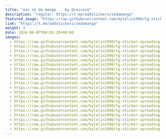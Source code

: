 ```yaml
---
title: "ain zé da manga    by @raivozo"
description: "regular: https://t.me/addstickers/zedamanga"
featured_image: "https://raw.githubusercontent.com/kylelin1998/tg-sticker-spreading-worldwide-images/main/img/0faff3d0-e7b0-4458-8bea-e45ff01a1876.jpg"
link: "https://t.me/addstickers/zedamanga"
weight: 3
date: 2024-06-07T08:05:28+08:00
images:
  - https://raw.githubusercontent.com/kylelin1998/tg-sticker-spreading-worldwide-images/main/img/0faff3d0-e7b0-4458-8bea-e45ff01a1876.jpg
  - https://raw.githubusercontent.com/kylelin1998/tg-sticker-spreading-worldwide-images/main/img/5adcac0f-d134-418b-b6d3-337897eff591.jpg
  - https://raw.githubusercontent.com/kylelin1998/tg-sticker-spreading-worldwide-images/main/img/db274acd-d12f-4409-9165-30806ec4eccc.jpg
  - https://raw.githubusercontent.com/kylelin1998/tg-sticker-spreading-worldwide-images/main/img/9d5bff2f-4355-4ec8-845e-73ed6d2ce6a1.jpg
  - https://raw.githubusercontent.com/kylelin1998/tg-sticker-spreading-worldwide-images/main/img/ed227ad9-5d80-4e45-a347-9f46a2e4b7a5.jpg
  - https://raw.githubusercontent.com/kylelin1998/tg-sticker-spreading-worldwide-images/main/img/a3d15c8d-dabd-46e5-b44b-8a894a77465f.jpg
  - https://raw.githubusercontent.com/kylelin1998/tg-sticker-spreading-worldwide-images/main/img/34e12b60-81af-44e4-b175-a159f21775bc.jpg
  - https://raw.githubusercontent.com/kylelin1998/tg-sticker-spreading-worldwide-images/main/img/fd627710-4004-49bc-bf09-c866966b2a88.jpg
  - https://raw.githubusercontent.com/kylelin1998/tg-sticker-spreading-worldwide-images/main/img/eb48fce9-fba6-48a8-ae28-2a0893ce21de.jpg
  - https://raw.githubusercontent.com/kylelin1998/tg-sticker-spreading-worldwide-images/main/img/4dba5048-edb3-41ee-8a27-82b7993c534f.jpg
  - https://raw.githubusercontent.com/kylelin1998/tg-sticker-spreading-worldwide-images/main/img/c4e68efe-fda2-47cb-8fe5-3283a88a0f1f.jpg
  - https://raw.githubusercontent.com/kylelin1998/tg-sticker-spreading-worldwide-images/main/img/7523f860-1ce3-4f04-8b7c-f2bab898ba68.jpg
  - https://raw.githubusercontent.com/kylelin1998/tg-sticker-spreading-worldwide-images/main/img/274733e6-21c9-49cc-b6be-06cd3ee11bef.jpg
  - https://raw.githubusercontent.com/kylelin1998/tg-sticker-spreading-worldwide-images/main/img/041966d9-eef6-478c-b932-fe899d082881.jpg
  - https://raw.githubusercontent.com/kylelin1998/tg-sticker-spreading-worldwide-images/main/img/d10b68bf-b0d9-420e-9689-66b42fd39d6f.jpg
  - https://raw.githubusercontent.com/kylelin1998/tg-sticker-spreading-worldwide-images/main/img/16b49f32-b5ee-4676-9b85-afce250159d6.jpg
  - https://raw.githubusercontent.com/kylelin1998/tg-sticker-spreading-worldwide-images/main/img/726911c2-a9b2-468b-aa97-971709612264.jpg
  - https://raw.githubusercontent.com/kylelin1998/tg-sticker-spreading-worldwide-images/main/img/7a5de3e2-8776-41b2-8927-228d76c24dea.jpg
  - https://raw.githubusercontent.com/kylelin1998/tg-sticker-spreading-worldwide-images/main/img/3e8a8df4-0ad9-46b5-97cb-9db25aaed5fd.jpg
  - https://raw.githubusercontent.com/kylelin1998/tg-sticker-spreading-worldwide-images/main/img/d3be5691-e3e7-4bbe-be2b-dd10f87a1c44.jpg
---
```


